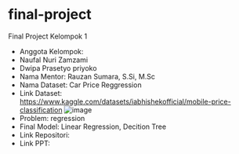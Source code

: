 # final-project
Final Project Kelompok 1
-  Anggota Kelompok:
-  Naufal Nuri Zamzami 
-  Dwipa Prasetyo priyoko  
-  Nama Mentor: Rauzan Sumara, S.Si, M.Sc 
-  Nama Dataset: Car Price Reggression
-  Link Dataset: https://www.kaggle.com/datasets/iabhishekofficial/mobile-price-classification ![image](https://user-images.githubusercontent.com/109030707/178152791-444ab4e5-81b9-458a-a80b-369f3d5b9289.png)
-  Problem: regression
-  Final Model: Linear Regression, Decition Tree 
-  Link Repositori: <link menuju repositori ini>
-  Link PPT: <link presentasi dalam google slides> 
